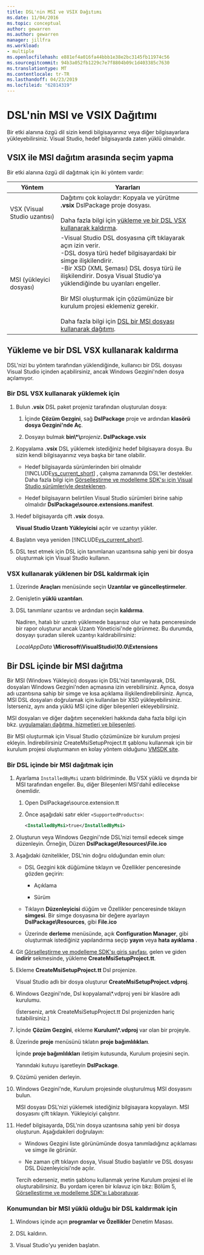 ```yaml
---
title: DSL'nin MSI ve VSIX Dağıtımı
ms.date: 11/04/2016
ms.topic: conceptual
author: gewarren
ms.author: gewarren
manager: jillfra
ms.workload:
- multiple
ms.openlocfilehash: e881ef4a016fa44bbb1e38e2bc3145fb11974c56
ms.sourcegitcommit: 94b3a052fb1229c7e7f8804b09c1d403385c7630
ms.translationtype: MT
ms.contentlocale: tr-TR
ms.lasthandoff: 04/23/2019
ms.locfileid: "62814319"
---
```

# <a name="msi-and-vsix-deployment-of-a-dsl"></a>DSL'nin MSI ve VSIX Dağıtımı
Bir etki alanına özgü dil sizin kendi bilgisayarınız veya diğer bilgisayarlara yükleyebilirsiniz. Visual Studio, hedef bilgisayarda zaten yüklü olmalıdır.

## <a name="which"></a> VSIX ile MSI dağıtım arasında seçim yapma
 Bir etki alanına özgü dil dağıtmak için iki yöntem vardır:

|Yöntem|Yararları|
|-|-|
|VSX (Visual Studio uzantısı)|Dağıtımı çok kolaydır: Kopyala ve yürütme **.vsix** DslPackage proje dosyası.<br /><br /> Daha fazla bilgi için [yükleme ve bir DSL VSX kullanarak kaldırma](#Installing).|
|MSI (yükleyici dosyası)|-Visual Studio DSL dosyasına çift tıklayarak açın izin verir.<br />-DSL dosya türü hedef bilgisayardaki bir simge ilişkilendirir.<br />-Bir XSD (XML Şeması) DSL dosya türü ile ilişkilendirir. Dosya Visual Studio'ya yüklendiğinde bu uyarıları engeller.<br /><br /> Bir MSI oluşturmak için çözümünüze bir kurulum projesi eklemeniz gerekir.<br /><br /> Daha fazla bilgi için [DSL bir MSI dosyası kullanarak dağıtımı](#msi).|

## <a name="Installing"></a> Yükleme ve bir DSL VSX kullanarak kaldırma

DSL'nizi bu yöntem tarafından yüklendiğinde, kullanıcı bir DSL dosyası Visual Studio içinden açabilirsiniz, ancak Windows Gezgini'nden dosya açılamıyor.

### <a name="to-install-a-dsl-by-using-the-vsx"></a>Bir DSL VSX kullanarak yüklemek için

1. Bulun **.vsix** DSL paket projeniz tarafından oluşturulan dosya:

   1. İçinde **Çözüm Gezgini**, sağ **DslPackage** proje ve ardından **klasörü dosya Gezgini'nde Aç**.

   2. Dosyayı bulmak **bin\\\*\\**_projeniz_**. DslPackage.vsix**

2. Kopyalama **.vsix** DSL yüklemek istediğiniz hedef bilgisayara dosya. Bu sizin kendi bilgisayarınız veya başka bir tane olabilir.

   - Hedef bilgisayarda sürümlerinden biri olmalıdır [!INCLUDE[vs_current_short](../code-quality/includes/vs_current_short_md.md)] , çalışma zamanında DSL'ler destekler. Daha fazla bilgi için [Görselleştirme ve modelleme SDK'sı için Visual Studio sürümleriyle desteklenen](../modeling/supported-visual-studio-editions-for-visualization-amp-modeling-sdk.md).

   - Hedef bilgisayarın belirtilen Visual Studio sürümleri birine sahip olmalıdır **DslPackage\source.extensions.manifest**.

3. Hedef bilgisayarda çift **.vsix** dosya.

    **Visual Studio Uzantı Yükleyicisi** açılır ve uzantıyı yükler.

4. Başlatın veya yeniden [!INCLUDE[vs_current_short](../code-quality/includes/vs_current_short_md.md)].

5. DSL test etmek için DSL için tanımlanan uzantısına sahip yeni bir dosya oluşturmak için Visual Studio kullanın.

### <a name="to-uninstall-a-dsl-that-was-installed-by-using-vsx"></a>VSX kullanarak yüklenen bir DSL kaldırmak için

1. Üzerinde **Araçları** menüsünde seçin **Uzantılar ve güncelleştirmeler**.

2. Genişletin **yüklü uzantıları**.

3. DSL tanımlanır uzantısı ve ardından seçin **kaldırma**.

   Nadiren, hatalı bir uzantı yüklemede başarısız olur ve hata penceresinde bir rapor oluşturur ancak Uzantı Yöneticisi'nde görünmez. Bu durumda, dosyayı şuradan silerek uzantıyı kaldırabilirsiniz:

   *LocalAppData* **\Microsoft\VisualStudio\10.0\Extensions**

## <a name="msi"></a> Bir DSL içinde bir MSI dağıtma
 Bir MSI (Windows Yükleyici) dosyası için DSL'nizi tanımlayarak, DSL dosyaları Windows Gezgini'nden açmasına izin verebilirsiniz. Ayrıca, dosya adı uzantısına sahip bir simge ve kısa açıklama ilişkilendirebilirsiniz. Ayrıca, MSI DSL dosyaları doğrulamak için kullanılan bir XSD yükleyebilirsiniz. İsterseniz, aynı anda yüklü MSI içine diğer bileşenleri ekleyebilirsiniz.

 MSI dosyaları ve diğer dağıtım seçenekleri hakkında daha fazla bilgi için bkz. [uygulamaları dağıtma, hizmetleri ve bileşenleri](../deployment/deploying-applications-services-and-components.md).

 Bir MSI oluşturmak için Visual Studio çözümünüze bir kurulum projesi ekleyin. İndirebilirsiniz CreateMsiSetupProject.tt şablonu kullanmak için bir kurulum projesi oluşturmanın en kolay yöntem olduğunu [VMSDK site](http://go.microsoft.com/fwlink/?LinkID=186128).

### <a name="to-deploy-a-dsl-in-an-msi"></a>Bir DSL içinde bir MSI dağıtmak için

1. Ayarlama `InstalledByMsi` uzantı bildiriminde. Bu VSX yüklü ve dışında bir MSI tarafından engeller. Bu, diğer Bileşenleri MSI'dahil edilecekse önemlidir.

   1. Open DslPackage\source.extension.tt

   2. Önce aşağıdaki satır ekler `<SupportedProducts>`:

       ```xml
       <InstalledByMsi>true</InstalledByMsi>
       ```

2. Oluşturun veya Windows Gezgini'nde DSL'nizi temsil edecek simge düzenleyin. Örneğin, Düzen **DslPackage\Resources\File.ico**

3. Aşağıdaki öznitelikler, DSL'nin doğru olduğundan emin olun:

   - DSL Gezgini kök düğümüne tıklayın ve Özellikler penceresinde gözden geçirin:

       - Açıklama

       - Sürüm

   - Tıklayın **Düzenleyicisi** düğüm ve Özellikler penceresinde tıklayın **simgesi**. Bir simge dosyasına bir değere ayarlayın **DslPackage\Resources**, gibi **File.ico**

   - Üzerinde **derleme** menüsünde, açık **Configuration Manager**, gibi oluşturmak istediğiniz yapılandırma seçip **yayın** veya **hata ayıklama** .

4. Git [Görselleştirme ve modelleme SDK'sı giriş sayfası](http://go.microsoft.com/fwlink/?LinkID=186128), gelen ve giden **indirir** sekmesinde, yükleme **CreateMsiSetupProject.tt**.

5. Ekleme **CreateMsiSetupProject.tt** Dsl projenize.

    Visual Studio adlı bir dosya oluşturur **CreateMsiSetupProject.vdproj**.

6. Windows Gezgini'nde, Dsl kopyalama\\*.vdproj yeni bir klasöre adlı kurulumu.

    (İsterseniz, artık CreateMsiSetupProject.tt Dsl projenizden hariç tutabilirsiniz.)

7. İçinde **Çözüm Gezgini**, ekleme **Kurulum\\\*.vdproj** var olan bir projeyle.

8. Üzerinde **proje** menüsünü tıklatın **proje bağımlılıkları**.

    İçinde **proje bağımlılıkları** iletişim kutusunda, Kurulum projesini seçin.

    Yanındaki kutuyu işaretleyin **DslPackage**.

9. Çözümü yeniden derleyin.

10. Windows Gezgini'nde, Kurulum projesinde oluşturulmuş MSI dosyasını bulun.

     MSI dosyası DSL'nizi yüklemek istediğiniz bilgisayara kopyalayın. MSI dosyasını çift tıklayın. Yükleyiciyi çalıştırır.

11. Hedef bilgisayarda, DSL'nin dosya uzantısına sahip yeni bir dosya oluşturun. Aşağıdakileri doğrulayın:

    - Windows Gezgini liste görünümünde dosya tanımladığınız açıklaması ve simge ile görünür.

    - Ne zaman çift tıklayın dosya, Visual Studio başlatılır ve DSL dosyası DSL Düzenleyicisi'nde açılır.

    Tercih ederseniz, metin şablonu kullanmak yerine Kurulum projesi el ile oluşturabilirsiniz. Bu yordam içeren bir kılavuz için bkz: Bölüm 5, [Görselleştirme ve modelleme SDK'sı Laboratuvar](http://go.microsoft.com/fwlink/?LinkId=208878).

### <a name="to-uninstall-a-dsl-that-was-installed-from-an-msi"></a>Konumundan bir MSI yüklü olduğu bir DSL kaldırmak için

1. Windows içinde açın **programlar ve Özellikler** Denetim Masası.

2. DSL kaldırın.

3. Visual Studio'yu yeniden başlatın.